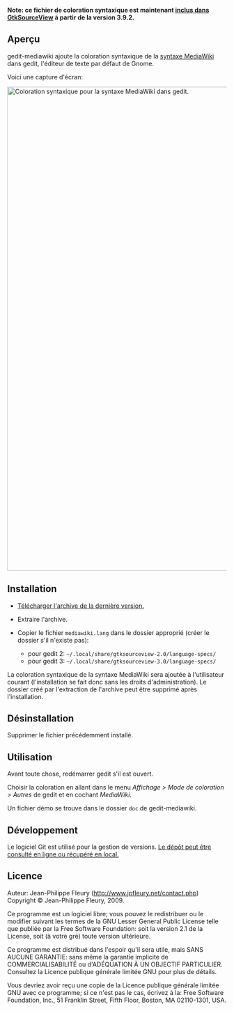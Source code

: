 **Note: ce fichier de coloration syntaxique est maintenant [inclus dans GtkSourceView](https://git.gnome.org/browse/gtksourceview/commit/?id=db965e3a) à partir de la version 3.9.2.**

## Aperçu

gedit-mediawiki ajoute la coloration syntaxique de la [syntaxe MediaWiki](http://meta.wikimedia.org/wiki/Aide:Syntaxe_wiki) dans gedit, l'éditeur de texte par défaut de Gnome.

Voici une capture d'écran:

<img src="https://raw.githubusercontent.com/jpfleury/gedit-mediawiki/master/doc/exemple1.png" width="685" height="1112" alt="Coloration syntaxique pour la syntaxe MediaWiki dans gedit." />

## Installation

- [Télécharger l'archive de la dernière version.](https://github.com/jpfleury/gedit-mediawiki/archive/master.zip)

- Extraire l'archive.

- Copier le fichier `mediawiki.lang` dans le dossier approprié (créer le dossier s'il n'existe pas):

	- pour gedit 2: `~/.local/share/gtksourceview-2.0/language-specs/`
	- pour gedit 3: `~/.local/share/gtksourceview-3.0/language-specs/`

La coloration syntaxique de la syntaxe MediaWiki sera ajoutée à l'utilisateur courant (l'installation se fait donc sans les droits d'administration). Le dossier créé par l'extraction de l'archive peut être supprimé après l'installation.

## Désinstallation

Supprimer le fichier précédemment installé.

## Utilisation

Avant toute chose, redémarrer gedit s'il est ouvert.

Choisir la coloration en allant dans le menu *Affichage > Mode de coloration > Autres* de gedit et en cochant *MediaWiki*.

Un fichier démo se trouve dans le dossier `doc` de gedit-mediawiki.

## Développement

Le logiciel Git est utilisé pour la gestion de versions. [Le dépôt peut être consulté en ligne ou récupéré en local.](https://github.com/jpfleury/gedit-mediawiki)

## Licence

Auteur: Jean-Philippe Fleury (<http://www.jpfleury.net/contact.php>)  
Copyright © Jean-Philippe Fleury, 2009.

Ce programme est un logiciel libre; vous pouvez le redistribuer ou
le modifier suivant les termes de la GNU Lesser General Public License telle
que publiée par la Free Software Foundation: soit la version 2.1 de la
License, soit (à votre gré) toute version ultérieure.

Ce programme est distribué dans l'espoir qu'il sera utile, mais
SANS AUCUNE GARANTIE: sans même la garantie implicite de
COMMERCIALISABILITÉ ou d'ADÉQUATION À UN OBJECTIF PARTICULIER. Consultez
la Licence publique générale limitée GNU pour plus de détails.

Vous devriez avoir reçu une copie de la Licence publique générale limitée GNU
avec ce programme; si ce n'est pas le cas, écrivez à la:
Free Software Foundation, Inc., 51 Franklin Street, Fifth Floor, Boston,
MA 02110-1301, USA.
